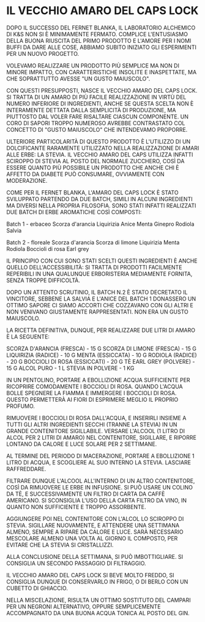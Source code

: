 # IL VECCHIO AMARO DEL CAPS LOCK

DOPO IL SUCCESSO DEL FERNET BLANKA, IL LABORATORIO ALCHEMICO DI K&S NON SI È MINIMAMENTE FERMATO. 
COMPLICE L'ENTUSIASMO DELLA BUONA RIUSCITA DEL PRIMO PRODOTTO E L'AMORE PER I NOMI BUFFI DA DARE ALLE COSE, ABBIAMO SUBITO INIZIATO GLI ESPERIMENTI PER UN NUOVO PROGETTO.

VOLEVAMO REALIZZARE UN PRODOTTO PIÙ SEMPLICE MA NON DI MINORE IMPATTO, CON CARATTERISTICHE INSOLITE E INASPETTATE, MA CHE SOPRATTUTTO AVESSE "UN GUSTO MAIUSCOLO".

CON QUESTI PRESUPPOSTI, NASCE IL VECCHIO AMARO DEL CAPS LOCK.
SI TRATTA DI UN AMARO DI PIÙ FACILE REALIZZAZIONE IN VIRTÙ DEL NUMERO INFERIORE DI INGREDIENTI, ANCHE SE QUESTA SCELTA NON È INTERAMENTE DETTATA DALLA SEMPLICITÀ DI PRODUZIONE, MA PIUTTOSTO DAL VOLER FARE RISALTARE CIASCUN COMPONENTE.
UN CORO DI SAPORI TROPPO NUMEROSO AVREBBE CONTRASTATO COL CONCETTO DI "GUSTO MAIUSCOLO" CHE INTENDEVAMO PROPORRE.

ULTERIORE PARTICOLARITÀ DI QUESTO PRODOTTO È L'UTILIZZO DI UN DOLCIFICANTE RARAMENTE UTILIZZATO NELLA REALIZZAZIONE DI AMARI ALLE ERBE: LA STEVIA.
IL VECCHIO AMARO DEL CAPS UTILIZZA INFATTI SCIROPPO DI STEVIA AL POSTO DEL NORMALE ZUCCHERO, COSÌ DA ESSERE QUANTO PIÙ POSSIBILE UN PRODOTTO CHE ANCHE CHI È AFFETTO DA DIABETE PUÒ CONSUMARE, OVVIAMENTE CON MODERAZIONE.

COME PER IL FERNET BLANKA, L'AMARO DEL CAPS LOCK È STATO SVILUPPATO PARTENDO DA DUE BATCH, SIMILI IN ALCUNI INGREDIENTI MA DIVERSI NELLA PROPRIA FILOSOFIA.
SONO STATI INFATTI REALIZZATI DUE BATCH DI ERBE AROMATICHE COSÌ COMPOSTI:

Batch 1 - erbaceo
Scorza d'arancia
Liquirizia
Anice
Menta
Ginepro
Rodiola
Salvia

Batch 2 - floreale
Scorza d'arancia
Scorza di limone
Liquirizia
Menta
Rodiola
Boccioli di rosa
Earl grey

IL PRINCIPIO CON CUI SONO STATI SCELTI QUESTI INGREDIENTI È ANCHE QUELLO DELL'ACCESSIBILITÀ: SI TRATTA DI PRODOTTI FACILMENTE REPERIBILI IN UNA QUALUNQUE ERBORISTERIA MEDIAMENTE FORNITA, SENZA TROPPE DIFFICOLTÀ.

DOPO UN ATTENTO SCRUTINIO, IL BATCH N.2 È STATO DECRETATO IL VINCITORE, SEBBENE LA SALVIA E L'ANICE DEL BATCH 1 DONASSERO UN OTTIMO SAPORE CI SIAMO ACCORTI CHE COZZAVANO CON GLI ALTRI E NON VENIVANO GIUSTAMENTE RAPPRESENTATI. NON ERA UN GUSTO MAIUSCOLO.

LA RICETTA DEFINITIVA, DUNQUE, PER REALIZZARE DUE LITRI DI AMARO È LA SEGUENTE:

SCORZA D'ARANCIA (FRESCA) - 15 G
SCORZA DI LIMONE (FRESCA) - 15 G
LIQUIRIZIA (RADICE) - 10 G
MENTA (ESSICCATA) - 10 G
RODIOLA (RADICE) - 20 G
BOCCIOLI DI ROSA (ESSICCATI) - 20 G
TÈ EARL GREY (POLVERE) - 15 G
ALCOL PURO - 1 L
STEVIA IN POLVERE - 1 KG

IN UN PENTOLINO, PORTARE A EBOLLIZIONE ACQUA SUFFICIENTE PER RICOPRIRE COMODAMENTE I BOCCIOLI DI ROSA. QUANDO L'ACQUA BOLLE SPEGNERE LA FIAMMA E IMMERGERE I BOCCIOLI DI ROSA.
QUESTO PERMETTERÀ AI FIORI DI ESPRIMERE MEGLIO IL PROPRIO PROFUMO.

RIMUOVERE I BOCCIOLI DI ROSA DALL'ACQUA, E INSERIRLI INSIEME A TUTTI GLI ALTRI INGREDIENTI SECCHI (TRANNE LA STEVIA) IN UN GRANDE CONTENITORE SIGILLABILE.
VERSARE L'ALCOOL (1 LITRO DI ALCOL PER 2 LITRI DI AMARO) NEL CONTENITORE, SIGILLARE, E RIPORRE LONTANO DA CALORE E LUCE SOLARE PER 2 SETTIMANE.

AL TERMINE DEL PERIODO DI MACERAZIONE, PORTARE A EBOLLIZIONE 1 LITRO DI ACQUA, E SCOGLIERE AL SUO INTERNO LA STEVIA.
LASCIARE RAFFREDDARE.

FILTRARE DUNQUE L'ALCOOL ALL'INTERNO DI UN ALTRO CONTENITORE, COSÌ DA RIMUOVERE LE ERBE IN INFUSIONE. SI PUÒ USARE UN COLINO DA TÈ, E SUCCESSIVAMENTE UN FILTRO DI CARTA DA CAFFÈ AMERICANO. SI SCONSIGLIA L'USO DELLA CARTA FILTRO DA VINO, IN QUANTO NON SUFFICIENTE E TROPPO ASSORBENTE.

AGGIUNGERE POI NEL CONTENITORE CON L'ALCOL LO SCIROPPO DI STEVIA.
SIGILLARE NUOVAMENTE, E ATTENDERE UNA SETTIMANA ALMENO, SEMPRE A RIPARE DA CALORE E LUCE.
SARÀ NECESSARIO MESCOLARE ALMENO UNA VOLTA AL GIORNO IL COMPOSTO, PER EVITARE CHE LA STEVIA SI CRISTALLIZZI.

ALLA CONCLUSIONE DELLA SETTIMANA, SI PUÒ IMBOTTIGLIARE. SI CONSIGLIA UN SECONDO PASSAGGIO DI FILTRAGGIO.

IL VECCHIO AMARO DEL CAPS LOCK SI BEVE MOLTO FREDDO, SI CONSIGLIA DUNQUE DI CONSERVARLO IN FRIGO, O DI BERLO CON UN CUBETTO DI GHIACCIO.

NELLA MISCELAZIONE, RISULTA UN OTTIMO SOSTITUTO DEL CAMPARI PER UN NEGRONI ALTERNATIVO, OPPURE SEMPLICEMENTE ACCOMPAGNATO DA UNA BUONA ACQUA TONICA AL POSTO DEL GIN.

